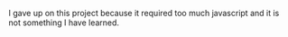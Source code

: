 I gave up on this project because it required too much javascript and it is not something I have learned.
